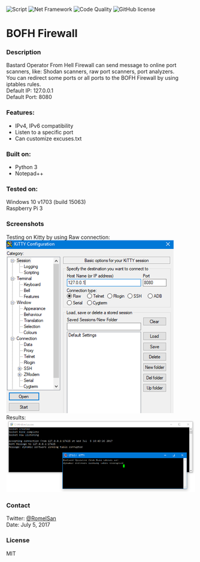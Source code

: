 ![Script](https://img.shields.io/badge/Script-passing-brightgreen.svg)
![Net Framework](https://img.shields.io/badge/Python3-3.6.1-blue.svg)
![Code Quality](https://img.shields.io/badge/Code%20Quality-B-brightgreen.svg)
![GitHub license](https://img.shields.io/badge/License-MIT-blue.svg)
# BOFH Firewall
### Description
Bastard Operator From Hell Firewall can send message to online port scanners, like: Shodan scanners, raw port scanners, port analyzers.  
You can redirect some ports or all ports to the BOFH Firewall by using iptables rules.  
Default IP: 127.0.0.1  
Default Port: 8080

### Features:
- IPv4, IPv6 compatibility
- Listen to a specific port
- Can customize excuses.txt

### Built on:
- Python 3
- Notepad++

### Tested on:
Windows 10 v1703 (build 15063)  
Raspberry Pi 3

### Screenshots
Testing on Kitty by using Raw connection:  
![Kitty](images/kitty.png)  
Results:  
![Kitty](images/screenshot.png)  

### Contact
Twitter: [@RomelSan](http://www.twitter.com/RomelSan)    
Date: July 5, 2017

### License
MIT
